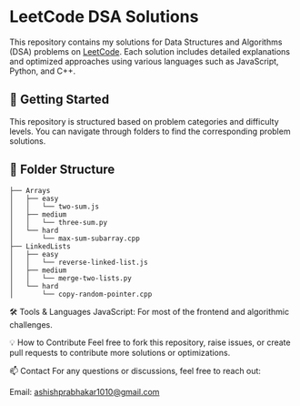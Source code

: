 # LeetCode DSA Solutions

This repository contains my solutions for Data Structures and Algorithms (DSA) problems on [LeetCode](https://leetcode.com/). Each solution includes detailed explanations and optimized approaches using various languages such as JavaScript, Python, and C++.

## 🚀 Getting Started

This repository is structured based on problem categories and difficulty levels. You can navigate through folders to find the corresponding problem solutions.

## 📁 Folder Structure

```plaintext
├── Arrays
│   ├── easy
│   │   └── two-sum.js
│   ├── medium
│   │   └── three-sum.py
│   └── hard
│       └── max-sum-subarray.cpp
├── LinkedLists
│   ├── easy
│   │   └── reverse-linked-list.js
│   ├── medium
│   │   └── merge-two-lists.py
│   └── hard
│       └── copy-random-pointer.cpp

````
🛠 Tools & Languages
JavaScript: For most of the frontend and algorithmic challenges.

💡 How to Contribute
Feel free to fork this repository, raise issues, or create pull requests to contribute more solutions or optimizations.

📫 Contact
For any questions or discussions, feel free to reach out:

Email: ashishprabhakar1010@gmail.com
